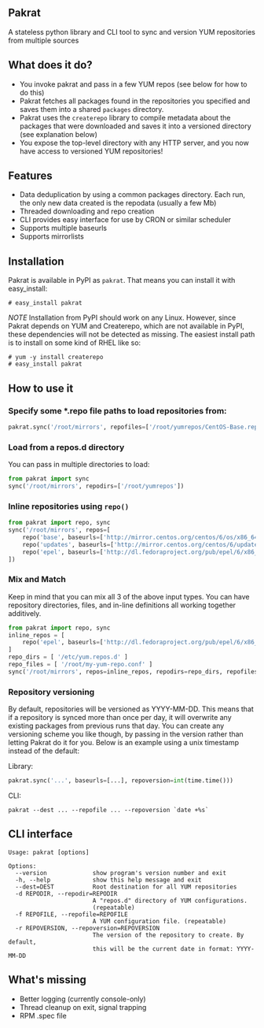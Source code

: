 Pakrat
-------

A stateless python library and CLI tool to sync and version YUM repositories
from multiple sources

What does it do?
----------------

* You invoke pakrat and pass in a few YUM repos (see below for how to do
  this)
* Pakrat fetches all packages found in the repositories you specified and saves
  them into a shared `packages` directory.
* Pakrat uses the `createrepo` library to compile metadata about the packages
  that were downloaded and saves it into a versioned directory (see explanation
  below)
* You expose the top-level directory with any HTTP server, and you now have
  access to versioned YUM repositories!

Features
-------

* Data deduplication by using a common packages directory. Each run, the only
  new data created is the repodata (usually a few Mb)
* Threaded downloading and repo creation
* CLI provides easy interface for use by CRON or similar scheduler
* Supports multiple baseurls
* Supports mirrorlists

Installation
------------

Pakrat is available in PyPI as `pakrat`. That means you can install it with
easy_install:

```
# easy_install pakrat
```

*NOTE*
Installation from PyPI should work on any Linux. However, since Pakrat depends
on YUM and Createrepo, which are not available in PyPI, these dependencies will
not be detected as missing. The easiest install path is to install on some kind
of RHEL like so:

```
# yum -y install createrepo
# easy_install pakrat
```

How to use it
-------------

### Specify some *.repo file paths to load repositories from:
```python
pakrat.sync('/root/mirrors', repofiles=['/root/yumrepos/CentOS-Base.repo'])
```

### Load from a repos.d directory
You can pass in multiple directories to load:

```python
from pakrat import sync
sync('/root/mirrors', repodirs=['/root/yumrepos'])
```

### Inline repositories using `repo()`
```python
from pakrat import repo, sync
sync('/root/mirrors', repos=[
    repo('base', baseurls=['http://mirror.centos.org/centos/6/os/x86_64']),
    repo('updates', baseurls=['http://mirror.centos.org/centos/6/updates/x86_64']),
    repo('epel', baseurls=['http://dl.fedoraproject.org/pub/epel/6/x86_64'])
])
```

### Mix and Match
Keep in mind that you can mix all 3 of the above input types. You can have
repository directories, files, and in-line definitions all working together
additively.

```python
from pakrat import repo, sync
inline_repos = [
    repo('epel', baseurls=['http://dl.fedoraproject.org/pub/epel/6/x86_64'])
]
repo_dirs = [ '/etc/yum.repos.d' ]
repo_files = [ '/root/my-yum-repo.conf' ]
sync('/root/mirrors', repos=inline_repos, repodirs=repo_dirs, repofiles=repo_files)
```

### Repository versioning
By default, repositories will be versioned as YYYY-MM-DD. This means that if a
repository is synced more than once per day, it will overwrite any existing
packages from previous runs that day. You can create any versioning scheme you
like though, by passing in the version rather than letting Pakrat do it for you.
Below is an example using a unix timestamp instead of the default:

Library:
```python
pakrat.sync('...', baseurls=[...], repoversion=int(time.time()))
```

CLI:
```
pakrat --dest ... --repofile ... --repoversion `date +%s`
```

CLI interface
-------------

```
Usage: pakrat [options]

Options:
  --version             show program's version number and exit
  -h, --help            show this help message and exit
  --dest=DEST           Root destination for all YUM repositories
  -d REPODIR, --repodir=REPODIR
                        A "repos.d" directory of YUM configurations.
                        (repeatable)
  -f REPOFILE, --repofile=REPOFILE
                        A YUM configuration file. (repeatable)
  -r REPOVERSION, --repoversion=REPOVERSION
                        The version of the repository to create. By default,
                        this will be the current date in format: YYYY-MM-DD
```

What's missing
--------------

* Better logging (currently console-only)
* Thread cleanup on exit, signal trapping
* RPM .spec file
